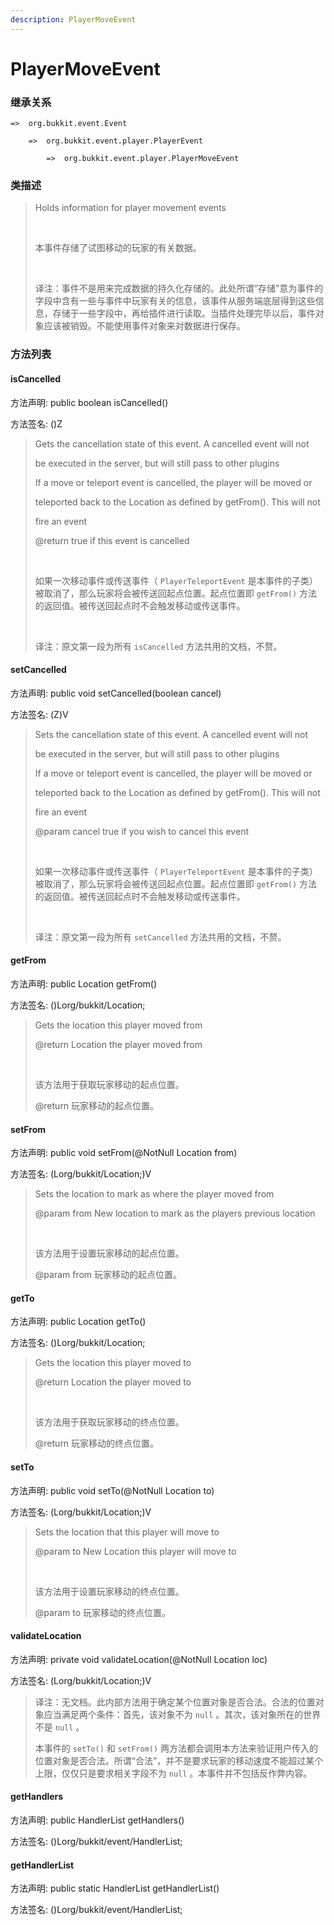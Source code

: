 ```yaml
---
description: PlayerMoveEvent
---
```


# PlayerMoveEvent

### 继承关系

    =>  org.bukkit.event.Event

        =>  org.bukkit.event.player.PlayerEvent

            =>  org.bukkit.event.player.PlayerMoveEvent

### 类描述

> Holds information for player movement events
> 
> <br>
> 
> 本事件存储了试图移动的玩家的有关数据。
> 
> <br>
> 
> 译注：事件不是用来完成数据的持久化存储的。此处所谓“存储”意为事件的字段中含有一些与事件中玩家有关的信息，该事件从服务端底层得到这些信息，存储于一些字段中，再给插件进行读取。当插件处理完毕以后，事件对象应该被销毁。不能使用事件对象来对数据进行保存。

### 方法列表

#### isCancelled

方法声明: public boolean isCancelled()

方法签名: ()Z

> Gets the cancellation state of this event. A cancelled event will not
> 
> be executed in the server, but will still pass to other plugins
> 
> If a move or teleport event is cancelled, the player will be moved or
> 
> teleported back to the Location as defined by getFrom(). This will not
> 
> fire an event
> 
> @return true if this event is cancelled
> 
> <br>
> 
> 如果一次移动事件或传送事件（ `PlayerTeleportEvent` 是本事件的子类）被取消了，那么玩家将会被传送回起点位置。起点位置即 `getFrom()` 方法的返回值。被传送回起点时不会触发移动或传送事件。
> 
> <br>
> 
> 译注：原文第一段为所有 `isCancelled` 方法共用的文档，不赘。

#### setCancelled

方法声明: public void setCancelled(boolean cancel)

方法签名: (Z)V

> Sets the cancellation state of this event. A cancelled event will not
> 
> be executed in the server, but will still pass to other plugins
> 
> If a move or teleport event is cancelled, the player will be moved or
> 
> teleported back to the Location as defined by getFrom(). This will not
> 
> fire an event
> 
> @param cancel true if you wish to cancel this event
> 
> <br>
> 
> 如果一次移动事件或传送事件（ `PlayerTeleportEvent` 是本事件的子类）被取消了，那么玩家将会被传送回起点位置。起点位置即 `getFrom()` 方法的返回值。被传送回起点时不会触发移动或传送事件。
> 
> <br>
> 
> 译注：原文第一段为所有 `setCancelled` 方法共用的文档，不赘。

#### getFrom

方法声明: public Location getFrom()

方法签名: ()Lorg/bukkit/Location;

> Gets the location this player moved from
> 
> @return Location the player moved from
> 
> <br>
> 
> 该方法用于获取玩家移动的起点位置。
> 
> @return 玩家移动的起点位置。

#### setFrom

方法声明: public void setFrom(@NotNull Location from)

方法签名: (Lorg/bukkit/Location;)V

> Sets the location to mark as where the player moved from
> 
> @param from New location to mark as the players previous location
> 
> <br>
> 
> 该方法用于设置玩家移动的起点位置。
> 
> @param from 玩家移动的起点位置。

#### getTo

方法声明: public Location getTo()

方法签名: ()Lorg/bukkit/Location;

> Gets the location this player moved to
> 
> @return Location the player moved to
> 
> <br>
> 
> 该方法用于获取玩家移动的终点位置。
> 
> @return 玩家移动的终点位置。

#### setTo

方法声明: public void setTo(@NotNull Location to)

方法签名: (Lorg/bukkit/Location;)V

> Sets the location that this player will move to
> 
> @param to New Location this player will move to
> 
> <br>
> 
> 该方法用于设置玩家移动的终点位置。
> 
> @param to 玩家移动的终点位置。

#### validateLocation

方法声明: private void validateLocation(@NotNull Location loc)

方法签名: (Lorg/bukkit/Location;)V

> 译注：无文档。此内部方法用于确定某个位置对象是否合法。合法的位置对象应当满足两个条件：首先，该对象不为 `null` 。其次，该对象所在的世界不是 `null` 。
> 
> 本事件的 `setTo()` 和 `setFrom()` 两方法都会调用本方法来验证用户传入的位置对象是否合法。所谓“合法”，并不是要求玩家的移动速度不能超过某个上限，仅仅只是要求相关字段不为 `null` 。本事件并不包括反作弊内容。

#### getHandlers

方法声明: public HandlerList getHandlers()

方法签名: ()Lorg/bukkit/event/HandlerList;

#### getHandlerList

方法声明: public static HandlerList getHandlerList()

方法签名: ()Lorg/bukkit/event/HandlerList;